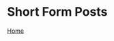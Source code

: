 # Short Form Posts
[Home](https://github.com/grntl/dataVisBlog/blob/a6217a8dae80b358d75b71554485020a7e35e4e7/README.md) 
